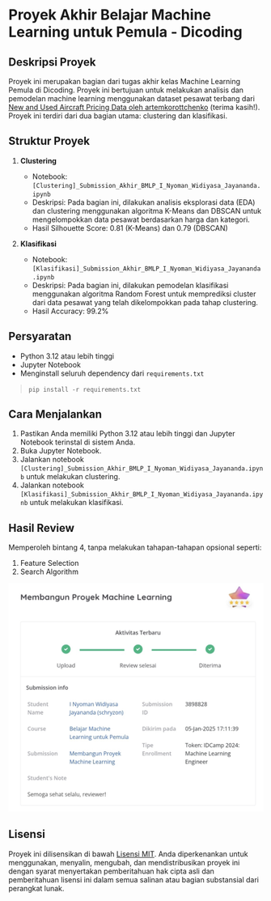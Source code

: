# Proyek Akhir Belajar Machine Learning untuk Pemula - Dicoding

## Deskripsi Proyek

Proyek ini merupakan bagian dari tugas akhir kelas Machine Learning Pemula di Dicoding. Proyek ini bertujuan untuk melakukan analisis dan pemodelan machine learning menggunakan dataset pesawat terbang dari [New and Used Aircraft Pricing Data oleh artemkorottchenko](https://www.kaggle.com/datasets/artemkorottchenko/used-aircraft-pricing/data) (terima kasih!). Proyek ini terdiri dari dua bagian utama: clustering dan klasifikasi.

## Struktur Proyek

1. **Clustering**
    - Notebook: `[Clustering]_Submission_Akhir_BMLP_I_Nyoman_Widiyasa_Jayananda.ipynb`
    - Deskripsi: Pada bagian ini, dilakukan analisis eksplorasi data (EDA) dan clustering menggunakan algoritma K-Means dan DBSCAN untuk mengelompokkan data pesawat berdasarkan harga dan kategori.
    - Hasil Silhouette Score: 0.81 (K-Means) dan 0.79 (DBSCAN)

2. **Klasifikasi**
    - Notebook: `[Klasifikasi]_Submission_Akhir_BMLP_I_Nyoman_Widiyasa_Jayananda.ipynb`
    - Deskripsi: Pada bagian ini, dilakukan pemodelan klasifikasi menggunakan algoritma Random Forest untuk memprediksi cluster dari data pesawat yang telah dikelompokkan pada tahap clustering.
    - Hasil Accuracy: 99.2%

## Persyaratan

- Python 3.12 atau lebih tinggi
- Jupyter Notebook
- Menginstall seluruh dependency dari `requirements.txt`
> `pip install -r requirements.txt`

## Cara Menjalankan

1. Pastikan Anda memiliki Python 3.12 atau lebih tinggi dan Jupyter Notebook terinstal di sistem Anda.
2. Buka Jupyter Notebook.
3. Jalankan notebook `[Clustering]_Submission_Akhir_BMLP_I_Nyoman_Widiyasa_Jayananda.ipynb` untuk melakukan clustering.
4. Jalankan notebook `[Klasifikasi]_Submission_Akhir_BMLP_I_Nyoman_Widiyasa_Jayananda.ipynb` untuk melakukan klasifikasi.

## Hasil Review

Memperoleh bintang 4, tanpa melakukan tahapan-tahapan opsional seperti:
1. Feature Selection
2. Search Algorithm
<p align="center">
  <img src="images/Review.jpg" alt="Hasil Review"/>
</p>


## Lisensi

Proyek ini dilisensikan di bawah [Lisensi MIT](https://opensource.org/licenses/MIT). Anda diperkenankan untuk menggunakan, menyalin, mengubah, dan mendistribusikan proyek ini dengan syarat menyertakan pemberitahuan hak cipta asli dan pemberitahuan lisensi ini dalam semua salinan atau bagian substansial dari perangkat lunak.